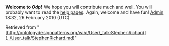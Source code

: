 __Welcome to _Odp_!__ We hope you will contribute much and well. 
You will probably want to read the [help pages](http://ontologydesignpatterns.org/wiki/Help:Contents "Help:Contents"). Again, welcome and have fun! [Admin](../User/ValentinaPresutti.md "User:ValentinaPresutti") 18:32, 26 February 2010 (UTC)





Retrieved from "[http://ontologydesignpatterns.org/wiki/User\_talk:StephenRichard](../User_talk/StephenRichard.md)"